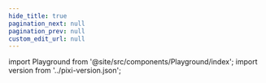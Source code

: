 ```yaml
---
hide_title: true
pagination_next: null
pagination_prev: null
custom_edit_url: null
---
```


import Playground from '@site/src/components/Playground/index';
import version from '../pixi-version.json';

<Playground pixiVersion={version} />
